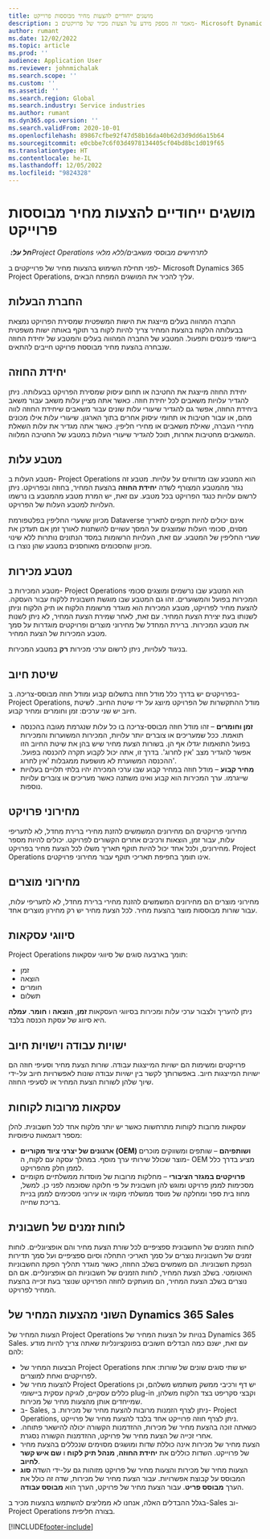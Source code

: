 ```yaml
---
title: מושגים ייחודיים להצעות מחיר מבוססות פרוייקט
description: מאמר זה מספק מידע על הצעות מכיר של פרויקטים ב- Microsoft Dynamics 365 Project Operations.
author: rumant
ms.date: 12/02/2022
ms.topic: article
ms.prod: ''
audience: Application User
ms.reviewer: johnmichalak
ms.search.scope: ''
ms.custom: ''
ms.assetid: ''
ms.search.region: Global
ms.search.industry: Service industries
ms.author: rumant
ms.dyn365.ops.version: ''
ms.search.validFrom: 2020-10-01
ms.openlocfilehash: 89867cfbe92f47d58b16da40b62d3d9dd6a15b64
ms.sourcegitcommit: e0cbbe7c6f03d4978134405cf04bd8bc1d019f65
ms.translationtype: HT
ms.contentlocale: he-IL
ms.lasthandoff: 12/05/2022
ms.locfileid: "9824328"
---
```

# <a name="concepts-unique-to-project-based-quotes"></a>מושגים ייחודיים להצעות מחיר מבוססות פרוייקט

_**חל על:** ‏Project Operations לתרחישים מבוססי משאבים/ללא מלאי_

לפני תחילת השימוש בהצעות מחיר‬ של פרוייקטים ב- Microsoft Dynamics 365 Project Operations, עליך להכיר את המושגים המפתח הבאים.

## <a name="owning-company"></a>החברת הבעלות

החברה המהווה בעלים מייצגת את הישות המשפטית שמסירת הפרויקט נמצאת בבעלותה הלקוח בהצעת המחיר צריך להיות לקוח בר תוקף באותה ישות משפטית ביישומי פיננסים ותפעול. המטבע של החברה המהווה בעלים והמטבע של יחידת החוזה שנבחרה בהצעת מחיר מבוססת פרויקט חייבים להתאים.

## <a name="contracting-unit"></a>יחידת החוזה

יחידת החוזה מייצגת את החטיבה או תחום עיסוק שמסירת הפרויקט בבעלותה. ניתן להגדיר עלויות משאבים לכל יחידת חוזה. כאשר אתה מציין עלות משאב עבור משאב ביחידת החוזה, אפשר גם להגדיר שיעורי עלות שונים עבור משאבים שיחידת החוזה לווה מהם, או עבור חטיבות או תחומי עיסוק אחרים בתוך הארגון. שיעורי עלות אילו מכונים מחירי העברה, שאילת משאבים או מחירי חליפין. כאשר אתה מגדיר את עלות השאלת המשאבים מחטיבות אחרות, תוכל להגדיר שיעורי העלות במטבע של החטיבה המלווה.

## <a name="cost-currency"></a>מטבע עלות

מטבע העלות ב- Project Operations הוא המטבע שבו מדווחים על עלויות. מטבע זה נגזר מהמטבע המצורף לשדה **יחידת החוזה** בהצעת המחיר, בחוזה ובפרויקט. ניתן לרשום עלויות כנגד הפרויקט בכל מטבע. עם זאת, יש המרת מטבע מהמטבע בו נרשמו העלויות למטבע העלות של הפרויקט.

מכיוון ששערי החליפין בפלטפורמת Dataverse אינם יכולים להיות תקפים לתאריך מסוים, סכומי העלות שמוצגים על המסך עשויים להשתנות לאורך זמן אם תעדכן את שערי החליפין של המטבע. עם זאת, העלויות הרשומות במסד הנתונים נותרות ללא שינוי מכיוון שהסכומים מאוחסנים במטבע שהן נוצרו בו.

## <a name="sales-currency"></a>מטבע מכירות

מטבע המכירות ב- Project Operations הוא המטבע שבו נרשמים ומוצגים סכומי המכירות בפועל והמשוערים. זהו גם המטבע שבו מוגשת חשבונית ללקוח עבור העסקה. להצעת מחיר לפרויקט, מטבע המכירות הוא מוגדר מרשומת הלקוח או תיק הלקוח וניתן לשנותו בעת יצירת הצעת המחיר. עם זאת, לאחר שמירת הצעת המחיר, לא ניתן לשנות את מטבע המכירות. ברירת המחדל של מחירוני מוצרים ופרויקטים מוגדרות על סמך מטבע המכירות של הצעת המחיר.

בניגוד לעלויות, ניתן לרשום ערכי מכירות **רק** במטבע המכירות.

## <a name="billing-method"></a>שיטת חיוב

בפרויקטים יש בדרך כלל מודל חוזה בתשלום קבוע ומודל חוזה מבוסס-צריכה. ב-Project Operations, מודל ההתקשרות של הפרויקט מיוצג על ידי שיטת החיוב. לשיטת חיוב יש שני ערכים: זמן וחומרים ומחיר קבוע.

- **זמן וחומרים** – זהו מודל חוזה מבוסס-צריכה בו כל עלות שנגרמת מגובה בהכנסה תואמת. ככל שמעריכים או צוברים יותר עלויות, המכירות המשוערות והמכירות בפועל התואמות יגדלו אף הן. בשורות הצעת מחיר שיש בהן את שיטת החיוב הזו אפשר להגדיר מצב 'אין לחרוג'. בדרך זו, אתה יכול לקבוע תקרה להכנסה בפועל. ההכנסה המשוערת לא מושפעת ממגבלות 'אין לחרוג'.
- **מחיר קבוע** – מודל חוזה במחיר קבוע שבו ערכי המכירה יהיו בלתי תלויים בעלויות שייגרמו. ערך המכירות הוא קבוע ואינו משתנה כאשר מעריכים או צוברים עלויות נוספות.

## <a name="project-price-lists"></a>מחירוני פרויקט

מחירוני פרויקטים הם מחירונים המשמשים להזנת מחירי ברירת מחדל, לא לתעריפי עלות, עבור זמן, הוצאות ורכיבים אחרים הקשורים לפרויקט. יכולים להיות מספר מחירונים, ולכל אחד יכול להיות תוקף תאריך משלו לכל הצעת מחיר בפרויקט. Project Operations אינו תומך בחפיפת תאריכי תוקף עבור מחירוני פרויקטים.

## <a name="product-price-lists"></a>מחירוני מוצרים

מחירוני מוצרים הם מחירונים המשמשים להזנת מחירי ברירת מחדל, לא לתעריפי עלות, עבור שורות מבוססות מוצר בהצעת מחיר. לכל הצעת מחיר יש רק מחירון מוצרים אחד.

## <a name="transaction-classes"></a>סיווגי עסקאות

Project Operations תומך בארבעה סוגים של סיווגי עסקאות:

- זמן
- הוצאה
- חומרים
- תשלום

ניתן להעריך ולצבור ערכי עלות ומכירות בסיווגי העסקאות **זמן**, **הוצאה** ו **חומר**. **עמלה** היא סיווג של עסקת הכנסה בלבד.

## <a name="work-entities-and-billing-entities"></a>ישויות עבודה וישויות חיוב

פרויקטים ומשימות הם ישויות המייצגות עבודה. שורות הצעת מחיר וסעיפי חוזה הם ישויות המייצגות חיוב. באפשרותך לקשר בין ישויות עבודה שונות לאפשרויות חיוב על-ידי שיוך שלהן לשורות הצעת המחיר או לסעיפי החוזה.

## <a name="multi-customer-deals"></a>עסקאות מרובות לקוחות

עסקאות מרובות לקוחות מתרחשות כאשר יש יותר מלקוח אחד לכל חשבונית. להלן מספר דוגמאות טיפוסיות:

- **ארגונים של יצרני ציוד מקוריים (OEM) ושותפיהם** – שותפים ומשווקים מוכרים מוצר שכולל שירותי ערך מוסף. במהלך עסקה עם לקוח, ה- OEM מציע בדרך כלל לממן חלק מהפרויקט.
- **פרויקטים במגזר הציבורי** – מחלקות מרובות של מוסדות ממשלתיים מקומיים מסכימות לממן פרויקט ומוגש להן חשבונית על פי חלוקה שסוכמה לפני כן. למשל, מחוז בית ספר ומחלקה של מוסד ממשלתי מקומי או עירוני מסכימים לממן בניית בריכת שחייה.

## <a name="invoice-schedules"></a>לוחות זמנים של חשבונית

לוחות הזמנים של החשבונית ספציפיים לכל שורת הצעת מחיר והם אופציונליים. לוחות זמנים של חשבוניות נוצרים על סמך תאריכי התחלה וסיום ספציפיים ועל סמך תדירות הנפקת חשבוניות. הם משמשים בשלב החוזה, כאשר מוגדר תהליך הפקת החשבוניות האוטומטי. בשלב הצעת המחיר, לוחות הזמנים של חשבוניות הם אופציונליים. אם הם נוצרים בשלב הצעת המחיר, הם מועתקים לחוזה הפרויקט שנוצר בעת זכייה בהצעת המחיר לפרויקט.

## <a name="differences-from-dynamics-365-sales-quotes"></a>השוני מהצעות המחיר של Dynamics 365 Sales

הצעות המחיר של Project Operations בנויות על הצעות המחיר של Dynamics 365 Sales. עם זאת, ישנם כמה הבדלים חשובים בפונקציונליות שאתה צריך להיות מודע להם:

- הבצעות המחיר של Project Operations יש שתי סוגים שונים של שורות: אחת לפרויקטים ואחת למוצרים.
- להצעות מחיר של Project Operations יש דף ורכיבי ממשק משתמש משלהם, וכן כללים עסקיים, לוגיקה עסקית ביישומי plug-in וקבצי סקריפט בצד הלקוח משלהן, שמייחדים אותן מהצעות מחיר של מכירות.
- ב- Sales, ניתן לצרף הזמנות מרובות להצעת מחיר של מכירות. ב- Project Operations, ניתן לצרף חוזה פרוייקט אחד בלבד להצעת מחיר של פרוייקט.
- כשאתה זוכה בהצעת מחיר של מכירות, ההזדמנות הקשורה יכולה להישאר פתוחה. אחרי זכייה של הצעת מחיר של פרויקט, ההזדמנות הקשורה נסגרת.
- הצעת מחיר של מכירות אינה כוללת שדות ומושגים מסוימים שנכללים בהצעת מחיר של פרוייקט. השדות כוללים את **יחידת החוזה**, **מנהל תיק לקוח** ו **שם איש קשר לחיוב**.
- הצעות מחיר של מכירות והצעות מחיר של פרויקט מזוהות גם על-ידי השדה **סוג** המבוסס על קבוצת אפשרויות. עבור הצעת מחיר של מכירות, שדה זה כולל את הערך **מבוסס פריט**. עבור הצעת מחיר של פרויקט, הערך הוא **מבוסס עבודה**.

בגלל ההבדלים האלה, אנחנו לא ממליצים להשתמש בהצעות מכיר ב-Sales וב-Project Operations בצורה חליפית.

[!INCLUDE[footer-include](../includes/footer-banner.md)]
